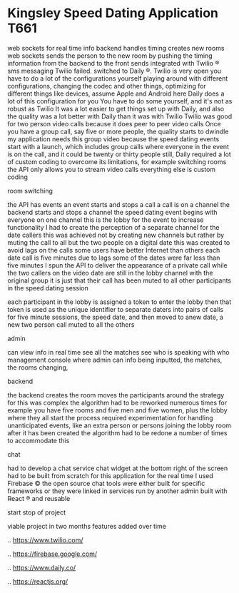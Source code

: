 Kingsley Speed Dating Application T661
=======================================


web sockets for real time info
backend handles timing
creates new rooms
web sockets sends the person to the new room by pushing the timing information from the backend to the front sends
integrated with Twilio &reg;
sms messaging
Twilio failed.
switched to Daily &reg;.
Twilio is very open
you have to do a lot of the configurations yourself
playing around with different configurations,
changing the codec and other things,
optimizing for different things like devices, assume Apple and Android here
Daily does a lot of this configuration for you
You have to do some yourself,
and it's not as robust as Twilio
It was a lot easier to get things set up with Daily,
and also the quality was a lot better with Daily than it was with Twilio
Twilio was good for two person video calls because it does peer to peer video calls
Once you have a group call, say five or more people, the quality starts to dwindle
my application needs this group video because the speed dating events start with a launch, which includes group calls where everyone in the event is on the call, and it could be twenty or thirty people
still, Daily required a lot of custom coding to overcome its limitations,
for example switching rooms
the API only allows you to stream video calls
everything else is custom coding

room switching

the API has events
an event starts and stops a call
a call is on a channel
the backend starts and stops a channel
the speed dating event begins with everyone on one channel
this is the lobby for the event
to increase functionality I had to create the perception of a separate channel for the date callers
this was achieved not by creating new channels but rather by muting the call to all but the two people on a digital date
this was created to avoid lags on the calls
some users have better Internet than others
each date call is five minutes
due to lags
some of the dates were far less than five minutes
I spun the API to deliver the appearance of a private call while the two callers on the video date are still in the lobby channel with the original group
it is just that their call has been muted to all other participants in the speed dating session

each participant in the lobby is assigned a token to enter the lobby
then that token is used as the unique identifier to separate daters into pairs of calls for five minute sessions,
the speed date,
and then moved to anew date,
a new two person call muted to all the others

admin

can view info in real time
see all the matches
see who is speaking with who
management console where admin can info being inputted,
the matches,
the rooms changing,


backend

the backend creates the room
moves the participants around
the strategy for this was complex
the algorithm had to be reworked numerous times
for example
you have five rooms and five men and five women,
plus the lobby where they all start
the process required experimentation for handling unanticipated events,
like an extra person or persons joining the lobby room after it has been created
the algorithm had to be redone a number of times to accommodate this


chat

had to develop a chat service
chat widget at the bottom right of the screen
had to be built from scratch for this application
for the real time I used Firebase &copy;
the open source chat tools were either built for specific frameworks or they were linked in services run by another admin
built with React &reg; and reusable




start stop of project

viable project in two months
features added over time






































.. https://www.twilio.com/

.. https://firebase.google.com/

.. https://www.daily.co/

.. https://reactjs.org/
